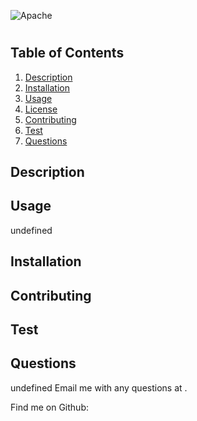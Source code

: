 ![Apache](https://img.shields.io/badge/license-Apache-green.svg)
# 

## Table of Contents
1. [Description](#description)
2. [Installation](#installation)
3. [Usage](#usage)
4. [License](#license)
5. [Contributing](#contributing)
6. [Test](#test)
7. [Questions](#questions)

## Description


## Usage
undefined

## Installation


## Contributing


## Test


## Questions
undefined
Email me with any questions at .

Find me on Github: [](http://www.github.com/)

